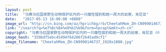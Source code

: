 ```yaml
---
layout: post
title:  "马赛马拉国家野生动物保护区内的一只雌性猎豹和她一周大的幼崽，肯尼亚"
date:   "2017-05-13 16:00:00 +0800"
image_url: "http://cn.bing.com/az/hprichbg/rb/CheetahMom_ZH-CN9990146737_1920x1080.jpg"
link: "/search?q=%e7%8c%8e%e8%b1%b9&form=hpcapt&mkt=zh-cn"
copyright: "马赛马拉国家野生动物保护区内的一只雌性猎豹和她一周大的幼崽，肯尼亚 (© Suzi Eszterhas/Minden Pictures)"
image_hash: "359bdf5ebc45d94f64206f2645ad9cf1"
image_filename: "CheetahMom_ZH-CN9990146737_1920x1080.jpg"
---
```


